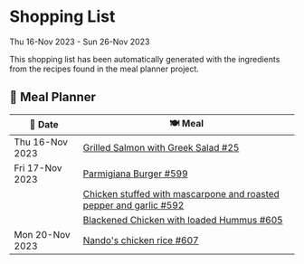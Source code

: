 # Shopping List

Thu 16-Nov 2023 - Sun 26-Nov 2023

This shopping list has been automatically generated with the ingredients from the recipes found in the meal planner project.

## 📅 Meal Planner

|📅 Date| 🍽️ Meal|
|----|----|
|Thu 16-Nov 2023|[Grilled Salmon with Greek Salad #25](https://github.com/jcallaghan/The-Cookbook/issues/25)|
|Fri 17-Nov 2023|[Parmigiana Burger #599](https://github.com/jcallaghan/The-Cookbook/issues/599)|
||[Chicken stuffed with mascarpone and roasted pepper and garlic #592](https://github.com/jcallaghan/The-Cookbook/issues/592)|
||[Blackened Chicken with loaded Hummus #605](https://github.com/jcallaghan/The-Cookbook/issues/605)|
|Mon 20-Nov 2023|[Nando's chicken rice #607](https://github.com/jcallaghan/The-Cookbook/issues/607)|
